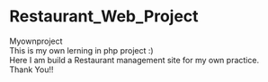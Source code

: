 # Restaurant_Web_Project
Myownproject
<br>
This is my own lerning in php project :) <br>
Here I am build a Restaurant management site for my own practice. <br>
Thank You!!
